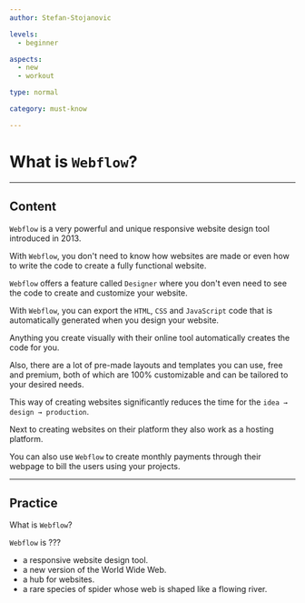 ```yaml
---
author: Stefan-Stojanovic

levels:
  - beginner

aspects:
  - new
  - workout

type: normal

category: must-know

---
```


# What is `Webflow`?

---
## Content

`Webflow` is a very powerful and unique responsive website design tool introduced in 2013. 

With `Webflow`, you don't need to know how websites are made or even how to write the code to create a fully functional website.

`Webflow` offers a feature called `Designer` where you don't even need to see the code to create and customize your website. 

With `Webflow`, you can export the `HTML`, `CSS` and `JavaScript` code that is automatically generated when you design your website.

Anything you create visually with their online tool automatically creates the code for you.

Also, there are a lot of pre-made layouts and templates you can use, free and premium, both of which are 100% customizable and can be tailored to your desired needs.

This way of creating websites significantly reduces the time for the `idea → design → production`.

Next to creating websites on their platform they also work as a hosting platform.

You can also use `Webflow` to create monthly payments through their webpage to bill the users using your projects. 

---
## Practice

What is `Webflow`?

`Webflow` is ???

* a responsive website design tool.
* a new version of the World Wide Web.
* a hub for websites.
* a rare species of spider whose web is shaped like a flowing river.